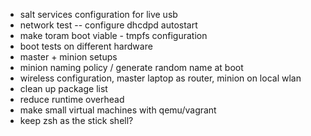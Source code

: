 - salt services configuration for live usb
- network test
-- configure dhcdpd autostart
- make toram boot viable - tmpfs configuration
- boot tests on different hardware
- master + minion setups
- minion naming policy / generate random name at boot
- wireless configuration, master laptop as router, minion on local wlan
- clean up package list
- reduce runtime overhead
- make small virtual machines with qemu/vagrant
- keep zsh as the stick shell?